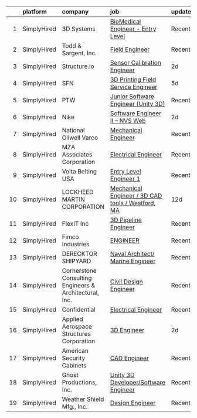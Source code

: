 

|    | platform    | company                                                | job                                                                                                                                                       | update_time   | location             |
|---:|:------------|:-------------------------------------------------------|:----------------------------------------------------------------------------------------------------------------------------------------------------------|:--------------|:---------------------|
|  1 | SimplyHired | 3D Systems                                             | [BioMedical Engineer - Entry Level](https://www.simplyhired.com/job/GeaDlzU3dWNYNzoej72sHokBEJF4f-oo5UQ9yjar82ngmVuePoJxyA?q=3d+engineer)                 | Recently      | Littleton, CO        |
|  2 | SimplyHired | Todd & Sargent, Inc.                                   | [Field Engineer](https://www.simplyhired.com/job/OH_0DcgoaXcglYMEBorv4JBVysztn-6ol-y0Xanlso9znHkp6GopYg?q=3d+engineer)                                    | Recently      | Hays, KS             |
|  3 | SimplyHired | Structure.io                                           | [Sensor Calibration Engineer](https://www.simplyhired.com/job/fMrB9WtyD8Uz_wnaIqOjA1BL2v8nO-s67d1juzFBKpXb93d77mwCYQ?q=3d+engineer)                       | 2d            | Boulder, CO          |
|  4 | SimplyHired | SFN                                                    | [3D Printing Field Service Engineer](https://www.simplyhired.com/job/d2E5MuSSycw80rBkMbZF3JOCmDnPAl7pkHUSquKg7S0yU884G-T1EA?q=3d+engineer)                | 5d            | Atlanta, GA          |
|  5 | SimplyHired | PTW                                                    | [Junior Software Engineer (Unity 3D)](https://www.simplyhired.com/job/1FLk4TzKqrC1oE9Vfi5XAxyoh5aYmlcOWt1ZWN_fagY5WP9iVmMbmA?q=3d+engineer)               | Recently      | Remote               |
|  6 | SimplyHired | Nike                                                   | [Software Engineer II – NVS Web](https://www.simplyhired.com/job/NcJNHolBxpWcQWaEgMKaL0MdqHuK9yqywd-ciQ0zeH4rqJBMI8furw?q=3d+engineer)                    | 2d            | Los Angeles, CA      |
|  7 | SimplyHired | National Oilwell Varco                                 | [Mechanical Engineer](https://www.simplyhired.com/job/OItN5fg55LjSonUMeuQ_RpO9NeewYb41cSXWYC1h7hu_cn6__ERkfA?q=3d+engineer)                               | Recently      | Houston, TX          |
|  8 | SimplyHired | MZA Associates Corporation                             | [Electrical Engineer](https://www.simplyhired.com/job/YQv5_GYQN5kmgHWJ9gRIjcntsakWXjON4esg5SjITmKBg4uD8klezg?q=3d+engineer)                               | Recently      | Albuquerque, NM      |
|  9 | SimplyHired | Volta Belting USA                                      | [Entry Level Engineer 1](https://www.simplyhired.com/job/wLVS7YRsJ1cZ71mYyi5tl8lAF8w9Tgkk7roQj8G4x_0lHP6_gsKw-Q?q=3d+engineer)                            | Recently      | Yancey, TX           |
| 10 | SimplyHired | LOCKHEED MARTIN CORPORATION                            | [Mechanical Engineer / 3D CAD tools / Westford, MA](https://www.simplyhired.com/job/PES3nEENrlA0hHxmbBuCs08gELknyFNecK1L9HidtlAXf21oahHMbg?q=3d+engineer) | 12d           | Westford, MA         |
| 11 | SimplyHired | FlexIT Inc                                             | [3D Pipeline Engineer](https://www.simplyhired.com/job/uUzc_cITdfCnk6X_dxem4T-KOrOePcn8p2i5nR-W_oLN65ZgWjxgcw?q=3d+engineer)                              | Recently      | Beaverton, OR        |
| 12 | SimplyHired | Fimco Industries                                       | [ENGINEER](https://www.simplyhired.com/job/S2koE9p6U_4Gs7pmEhF1ylq1B5cX-LmqA7YfOGNrQ1263NmIAAh6Uw?q=3d+engineer)                                          | Recently      | North Sioux City, SD |
| 13 | SimplyHired | DERECKTOR SHIPYARD                                     | [Naval Architect/ Marine Engineer](https://www.simplyhired.com/job/xTCZWpkmuNyJv6it4bev_fhJ8_15Wq_cdC6O67ek85fYK3gkbmQarA?q=3d+engineer)                  | Recently      | Mamaroneck, NY       |
| 14 | SimplyHired | Cornerstone Consulting Engineers & Architectural, Inc. | [Civil Design Engineer](https://www.simplyhired.com/job/ccG7VsJIO12l84Sd7KkrZ4yaIb86NnFGOzLMHRWqyQIrjy5lEdHO_A?q=3d+engineer)                             | Recently      | Allentown, PA        |
| 15 | SimplyHired | Confidential                                           | [Electrical Engineer](https://www.simplyhired.com/job/tJq91gIh5yldBakU5IHwyCQxmMoLGSd9U7hXAHPq_6GcWWx96k-JwA?q=3d+engineer)                               | Recently      | Fremont, CA          |
| 16 | SimplyHired | Applied Aerospace Structures Corporation               | [3D Engineer](https://www.simplyhired.com/job/VraxeXhHBy9sHfYI6y7dMrllOm67Jp1Ebn5HCD4kLUhkJQq_pgnyZw?q=3d+engineer)                                       | 2d            | Stockton, CA         |
| 17 | SimplyHired | American Security Cabinets                             | [CAD Engineer](https://www.simplyhired.com/job/fXS7kO8nh-w5ADM_jpByO5f0LrCk58pdNdI_I10xphAmSHO4E3oP-w?q=3d+engineer)                                      | Recently      | Sauk Rapids, MN      |
| 18 | SimplyHired | Ghost Productions, Inc.                                | [Unity 3D Developer/Software Engineer](https://www.simplyhired.com/job/bR28w56LuA2ZtG-X8c6XCLDW3aWBIu-w3NyKlCKpcIGcsazKMEIm6Q?q=3d+engineer)              | Recently      | Remote               |
| 19 | SimplyHired | Weather Shield Mfg., Inc.                              | [Design Engineer](https://www.simplyhired.com/job/g4b1_KmS7bXZWHIDG21G7-CdNOSXXgv3tESCid_TJZdIFFHVqIkr0g?q=3d+engineer)                                   | Recently      | Park Falls, WI       |